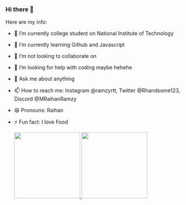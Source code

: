 ### Hi there 👋

Here are my info:

- 🔭 I’m currently college student on National Institute of Technology
- 🌱 I’m currently learning Github and Javascript
- 👯 I’m not looking to collaborate on 
- 🤔 I’m looking for help with coding maybe hehehe
- 💬 Ask me about anything
- 📫 How to reach me: Instagram @ramzyrtt, Twitter @Rhandsome123, Discord @MRaihanRamzy
- 😄 Pronouns: Raihan
- ⚡ Fun fact: I love Food

    <p align="left">
    <a href="https://github.com/gilangadhan">
      <img height="180em" src="https://github-readme-stats-eight-theta.vercel.app/api?username=gilangadhan&show_icons=true&theme=algolia&include_all_commits=true&count_private=true"/>
      <img height="180em" src="https://github-readme-stats-eight-theta.vercel.app/api/top-langs/?username=gilangadhan&layout=compact&langs_count=8&theme=algolia"/>
    </a>
    </p>
